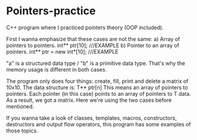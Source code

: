 # Pointers-practice
C++ program where I practiced pointers theory (OOP included).

First I wanna emphasize that these cases are not the same:
a) Array of pointers to pointers.
int** ptr[10]; ///EXAMPLE
b) Pointer to an array of pointers.
int** ptr = new int*[10]; ///EXAMPLE
      
"a" is a structured data type / "b" is a primitive data type. That's why the memory usage is different in both cases.

The program only does four things: create, fill, print and delete a matrix of 10x10.
The data structure is:
  T** ptr[n]
This means an array of pointers to pointers. Each pointer (in this case) points to an array of pointers to T data. As a result, we got a matrix. Here we're using the two cases before mentioned.

If you wanna take a look of classes, templates, macros, constructors, destructors and output flow operators, this program has some examples of those topics. 
